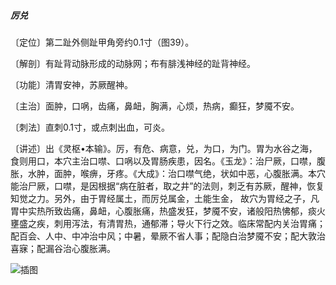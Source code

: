 ##### 厉兑

〔定位〕第二趾外侧趾甲角旁约0.1寸（图39）。 

〔解剖〕有趾背动脉形成的动脉网；布有腓浅神经的趾背神经。

〔功能〕清胃安神，苏厥醒神。

〔主治〕面肿，口㖞，齿痛，鼻衄，胸满，心烦，热病，癫狂，梦魇不安。   

〔刺法〕直刺0.1寸，或点刺出血，可炎。

〔讲述〕出《灵枢•本输》。厉，有危、病意，兑，为口，为门。胃为水谷之海，食则用口，本穴主治口噤、口㖞以及胃肠疾患，因名。《玉龙》：治尸厥，口噤，腹胀，水肿，面肿，喉痹，牙疼。《大成》：治口噤气绝，状如中恶，心腹胀满。本穴能治尸厥，口噤，是因根据“病在脏者，取之井”的法则，刺乏有苏厥，醒神，恢复知觉之力。另外，由于胃经属土，而厉兑属金，土能生金， 故穴为胃经之子，凡胃中实热所致齿痛，鼻衄，心腹胀痛，热盛发狂，梦魇不安，诸般阳热怫郁，痰火壅盛之疾，刺用泻法，有清胃热，通郁滞；导火下行之效。临床常配内关治胃痛；配百会、人中、中冲治中风；中暑，晕厥不省人事；配隐白治梦魇不安；配大敦治喜寐；配漏谷治心腹胀满。

![插图](./img/图39.jpg)
